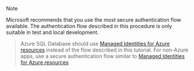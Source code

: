 > [!NOTE]
> Microsoft recommends that you use the most secure authentication flow available. The authentication flow described in this procedure is only suitable in test and local development.

> Azure SQL Database should use [Managed Identities for Azure resources](/sql/connect/ado-net/sql/azure-active-directory-authentication#using-managed-identity-authentication) instead of the flow described in this tutorial. For non-Azure apps, use a secure authentication flow similar to [Managed Identities for Azure resources](/sql/connect/ado-net/sql/azure-active-directory-authentication#using-managed-identity-authentication)
